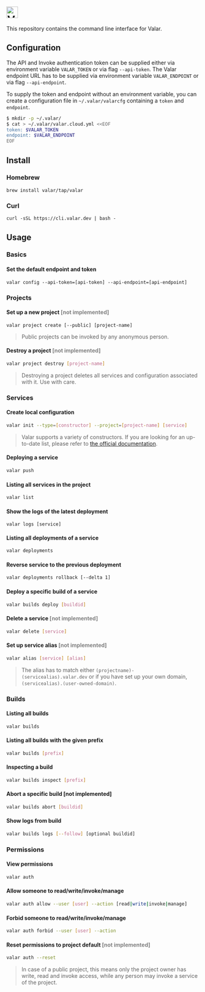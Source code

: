 # <img alt="Valar CLI" src="https://user-images.githubusercontent.com/3391295/80893874-701c1500-8cd6-11ea-8805-e9bcb5196b0a.png" height="30">

This repository contains the command line interface for Valar.

## Configuration

The API and Invoke authentication token can be supplied either via environment variable `VALAR_TOKEN` or via flag `--api-token`. The Valar endpoint URL has to be supplied via environment variable `VALAR_ENDPOINT` or via flag `--api-endpoint`.

To supply the token and endpoint without an environment variable, you can create a configuration file in `~/.valar/valarcfg` containing a `token` and `endpoint`.

```bash
$ mkdir -p ~/.valar/
$ cat > ~/.valar/valar.cloud.yml <<EOF
token: $VALAR_TOKEN
endpoint: $VALAR_ENDPOINT
EOF
```

## Install

### Homebrew
```
brew install valar/tap/valar
```

### Curl
```
curl -sSL https://cli.valar.dev | bash -
```

## Usage

### Basics

#### Set the default endpoint and token
```
valar config --api-token=[api-token] --api-endpoint=[api-endpoint]
```

### Projects

#### Set up a new project <span style="color: grey">[not implemented]</span>
```
valar project create [--public] [project-name]
```
> Public projects can be invoked by any anonymous person.
#### Destroy a project <span style="color: grey">[not implemented]</span>
```bash
valar project destroy [project-name]
```
> Destroying a project deletes all services and configuration associated with it. Use with care.
### Services
#### Create local configuration
```bash
valar init --type=[constructor] --project=[project-name] [service]
```
> Valar supports a variety of constructors. If you are looking for an up-to-date list, please refer to [the official documentation](https://docs.valar.dev).
#### Deploying a service
```bash
valar push
```
#### Listing all services in the project
```bash
valar list
```
#### Show the logs of the latest deployment
```
valar logs [service]
```
#### Listing all deployments of a service 
```bash
valar deployments
```
#### Reverse service to the previous deployment
```bash
valar deployments rollback [--delta 1]
```
#### Deploy a specific build of a service 
```bash
valar builds deploy [buildid]
```
#### Delete a service <span style="color: grey">[not implemented]</span>
```bash
valar delete [service]
```
#### Set up service alias <span style="color: grey">[not implemented]</span>
```bash
valar alias [service] [alias]
```
> The alias has to match either `(projectname)-(servicealias).valar.dev` or if you have set up your own domain, `(servicealias).(user-owned-domain)`.

### Builds

#### Listing all builds
```bash
valar builds
```
#### Listing all builds with the given prefix
```bash
valar builds [prefix]
```
#### Inspecting a build
```bash
valar builds inspect [prefix]
```
#### Abort a specific build [not implemented]
```bash
valar builds abort [buildid]
```
#### Show logs from build 
```bash
valar builds logs [--follow] [optional buildid]
```
### Permissions
#### View permissions 
```bash
valar auth
```
#### Allow someone to read/write/invoke/manage
```bash
valar auth allow --user [user] --action [read|write|invoke|manage]
```
#### Forbid someone to read/write/invoke/manage
```bash
valar auth forbid --user [user] --action
```
#### Reset permissions to project default <span style="color: grey">[not implemented]</span>
```bash
valar auth --reset
```

> In case of a public project, this means only the project owner has write, read and invoke access, while any person may invoke a service of the project.
